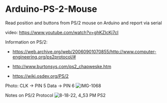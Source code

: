 # Arduino-PS-2-Mouse
Read position and buttons from PS/2 mouse on Arduino and report via serial

video:
https://www.youtube.com/watch?v=ghKZIcKj7cI

Information on PS/2:
  - https://web.archive.org/web/20060901070855/http://www.computer-engineering.org/ps2protocol/#

  - http://www.burtonsys.com/ps2_chapweske.htm

  - https://wiki.osdev.org/PS/2

Photo:
CLK  -> PIN 5
Data -> PIN 6
![IMG-1068](https://user-images.githubusercontent.com/84114155/185508776-755f8941-50c6-40bb-8d4e-156355859bc0.jpg)


Notes on PS/2 Protocol
![8-18-22, 4_53 PM PS2](https://user-images.githubusercontent.com/84114155/185509070-29242850-18d3-4da5-8ae7-19383e0e4027.jpeg)
